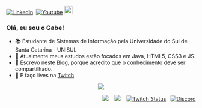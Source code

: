 [![Linkedin](https://img.shields.io/badge/-LinkedIn-blue?style=flat&logo=Linkedin&logoColor=white)](https://www.linkedin.com/in/gltm-jrsoftwaredeveloper/)&nbsp;
[![Youtube](https://img.shields.io/badge/-YouTube-bb0000?style=flat&logo=YouTube&logoColor=white&link=https://www.youtube.com/channel/UC3i5QneYxOtgJUV0e1ZfQAQ/)](https://www.youtube.com/channel/UC3i5QneYxOtgJUV0e1ZfQAQ/)&nbsp;[<img src="https://img.shields.io/github/followers/gabrielltmonteiro?label=follow&style=social" height="22" title="Follow me" />](https://github.com/gabrielltmonteiro)&nbsp;



<h3>Olá, eu sou o Gabe!</h3>

- 📚 Estudante de Sistemas de Informação pela Universidade do Sul de Santa Catarina - UNISUL
- 🐗 Atualmente meus estudos estão focados em Java, HTML5, CSS3 e JS.
- 📝 Escrevo neste [Blog](https://systemgang.blogspot.com), porque acredito que o conhecimento deve ser compartilhado.
- 🎥 E faço lives na [Twitch](https://www.twitch.tv/system_gang)


<p align="center"> 
 <a><img src="https://github-readme-stats.vercel.app/api?username=gabrielltmonteiro&show_icons=true&theme=bluewhite" /></a>
</p> 
<p align="right">
 <a href="https://systemgang.blogspot.com/"><img src="https://img.shields.io/twitter/url?color=orange&label=System_Gang&logo=blogger&logoColor=white&style=plastic&url=https%3A%2F%2Fsystemgang.blogspot.com"></a>&nbsp;&nbsp;&nbsp;
 <a href="https://senhordesenvolvedor.wordpress.com/"><img src="https://img.shields.io/twitter/url?color=white&label=Sr.%20Desenvolvedor&logo=wordpress&style=plastic&url=https%3A%2F%2Fsenhordesenvolvedor.wordpress.com%2F"></a>&nbsp;&nbsp;&nbsp;
 <a href="https://twitch.tv/system_gang"><img alt="Twitch Status" src="https://img.shields.io/twitch/status/system_gang?color=d60087&label=Live&logo=twitch&logoColor=white"></a>&nbsp;&nbsp;&nbsp;<a href="https://discord.gg/Bu78wBZ"><img alt="Discord" src="https://img.shields.io/discord/750976315880112189?color=green&label=Chat&logo=discord&logoColor=white"></a>
 </p>
 















<!--
**gabrielltmonteiro/gabrielltmonteiro** is a ✨ _special_ ✨ repository because its `README.md` (this file) appears on your GitHub profile.

Here are some ideas to get you started:

- 🔭 I’m currently working on ...
- 🌱 I’m currently learning ...
- 👯 I’m looking to collaborate on ...
- 🤔 I’m looking for help with ...
- 💬 Ask me about ...
- 📫 How to reach me: ...
- 😄 Pronouns: ...
- ⚡ Fun fact: ...
-->
